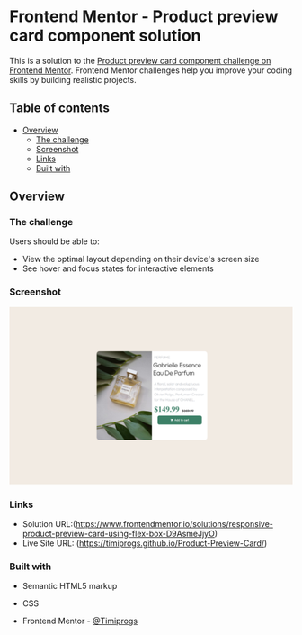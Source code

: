# Frontend Mentor - Product preview card component solution

This is a solution to the [Product preview card component challenge on Frontend Mentor](https://www.frontendmentor.io/challenges/product-preview-card-component-GO7UmttRfa). Frontend Mentor challenges help you improve your coding skills by building realistic projects.

## Table of contents

- [Overview](#overview)
  - [The challenge](#the-challenge)
  - [Screenshot](#screenshot)
  - [Links](#links)
  - [Built with](#built-with)


## Overview

### The challenge

Users should be able to:

- View the optimal layout depending on their device's screen size
- See hover and focus states for interactive elements

### Screenshot

![desktop view screenshot](desktop-view-screenshot.png)



### Links

- Solution URL:(https://www.frontendmentor.io/solutions/responsive-product-preview-card-using-flex-box-D9AsmeJjyO)
- Live Site URL: (https://timiprogs.github.io/Product-Preview-Card/)



### Built with

- Semantic HTML5 markup
- CSS 







- Frontend Mentor - [@Timiprogs](https://www.frontendmentor.io/profile/Timiprogs)
